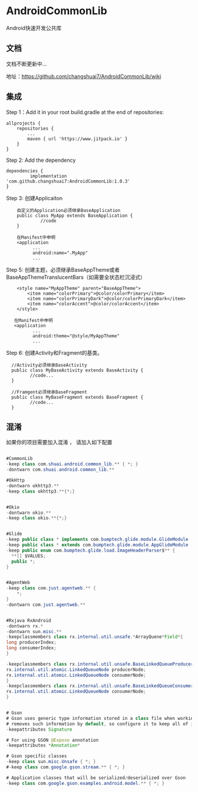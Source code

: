 # AndroidCommonLib
Android快速开发公共库

## 文档
文档不断更新中...

地址：https://github.com/changshuai7/AndroidCommonLib/wiki

## 集成
Step 1：Add it in your root build.gradle at the end of repositories:

	allprojects {
		repositories {
			...
			maven { url 'https://www.jitpack.io' }
		}
	}

Step 2: Add the dependency

	dependencies {
	         implementation 'com.github.changshuai7:AndroidCommonLib:1.0.3'
	}
	
Step 3: 创建Applicaiton

        自定义的Application必须继承BaseApplication
        public class MyApp extends BaseApplication {
                 //code
        }
       
        在Manifest中申明
        <application
              ...
              android:name=".MyApp"
              ...

Step 5: 创建主题，必须继承BaseAppTheme或者BaseAppThemeTranslucentBars（如需要全状态栏沉浸式）

        <style name="MyAppTheme" parent="BaseAppTheme">    
            <item name="colorPrimary">@color/colorPrimary</item>
            <item name="colorPrimaryDark">@color/colorPrimaryDark</item>
            <item name="colorAccent">@color/colorAccent</item>
        </style>
    
       在Manifest中申明
       <application
              ...
              android:theme="@style/MyAppTheme"
              ...

Step 6: 创建Activity和Fragment的基类。

      //Activity必须继承BaseActivity
      public class MyBaseActivity extends BaseActivity {
             //code...
      }
      
      //Framgent必须继承BaseFragment 
      public class MyBaseFragment extends BaseFragment {
             //code...
      }



## 混淆
如果你的项目需要加入混淆 ， 请加入如下配置

```java

#CommonLib
-keep class com.shuai.android.common_lib.** { *; }
-dontwarn com.shuai.android.common_lib.**

#OkHttp
-dontwarn okhttp3.**
-keep class okhttp3.**{*;}


#Okio
-dontwarn okio.**
-keep class okio.**{*;}


#Glide
-keep public class * implements com.bumptech.glide.module.GlideModule
-keep public class * extends com.bumptech.glide.module.AppGlideModule
-keep public enum com.bumptech.glide.load.ImageHeaderParser$** {
  **[] $VALUES;
  public *;
}


#AgentWeb
-keep class com.just.agentweb.** {
    *;
}
-dontwarn com.just.agentweb.**


#Rxjava RxAndroid
-dontwarn rx.*
-dontwarn sun.misc.**
-keepclassmembers class rx.internal.util.unsafe.*ArrayQuene*Field*{
long producerIndex;
long consumerIndex;
}

-keepclassmembers class rx.internal.util.unsafe.BaseLinkedQueueProducerNodeRef {
rx.internal.util.atomic.LinkedQueueNode producerNode;
rx.internal.util.atomic.LinkedQueueNode consumerNode;
}
-keepclassmembers class rx.internal.util.unsafe.BaseLinkedQueueConsumerNodeRef {
rx.internal.util.atomic.LinkedQueueNode consumerNode;
}


# Gson
# Gson uses generic type information stored in a class file when working with fields. Proguard
# removes such information by default, so configure it to keep all of it.
-keepattributes Signature

# For using GSON @Expose annotation
-keepattributes *Annotation*

# Gson specific classes
-keep class sun.misc.Unsafe { *; }
#-keep class com.google.gson.stream.** { *; }

# Application classes that will be serialized/deserialized over Gson   你自己的javabean需要混淆
-keep class com.google.gson.examples.android.model.** { *; }




```
